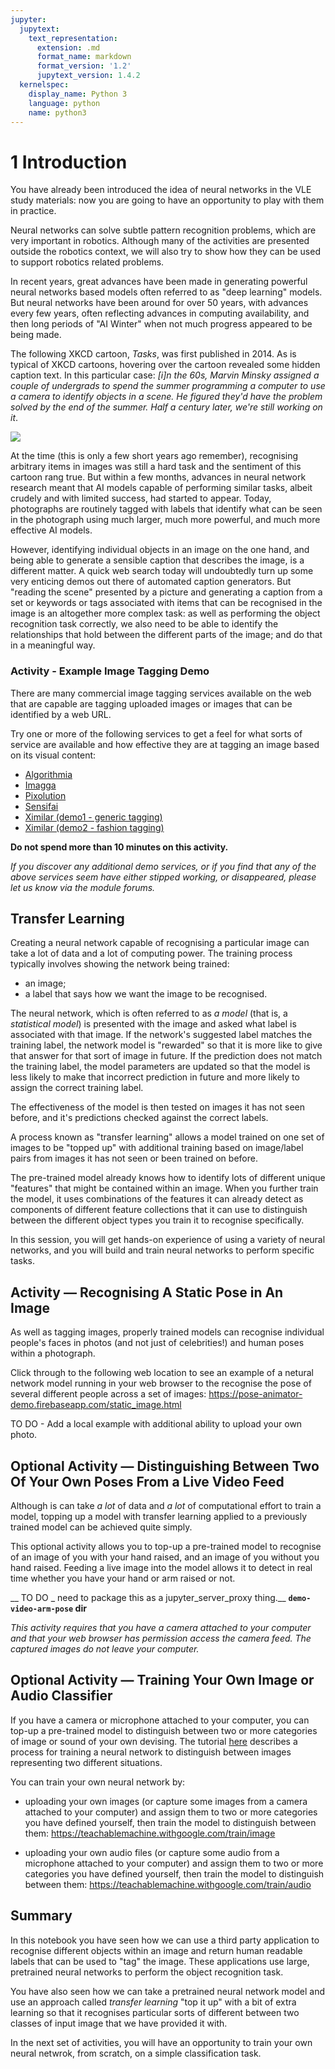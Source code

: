 ```yaml
---
jupyter:
  jupytext:
    text_representation:
      extension: .md
      format_name: markdown
      format_version: '1.2'
      jupytext_version: 1.4.2
  kernelspec:
    display_name: Python 3
    language: python
    name: python3
---
```


# 1 Introduction


You have already been introduced the idea of neural networks in the VLE study materials: now you are going to have an opportunity to play with them in practice.

Neural networks can solve subtle pattern recognition problems, which are very important in robotics. Although many of the activities are presented outside the robotics context, we will also try to show how they can be used to support robotics related problems.

In recent years, great advances have been made in generating powerful neural networks based models often referred to as "deep learning" models. But neural networks have been around for over 50 years, with advances every few years, often reflecting advances in computing availability, and then long periods of "AI Winter" when not much progress appeared to be being made.

The following XKCD cartoon, *Tasks*, was first published in 2014. As is typical of XKCD cartoons, hovering over the cartoon revealed some hidden caption text. In this particular case: *[i]n the 60s, Marvin Minsky assigned a couple of undergrads to spend the summer programming a computer to use a camera to identify objects in a scene. He figured they'd have the problem solved by the end of the summer. Half a century later, we're still working on it*. 

![](https://imgs.xkcd.com/comics/tasks.png)

At the time (this is only a few short years ago remember), recognising arbitrary items in images was still a hard task and the sentiment of this cartoon rang true. But within a few months, advances in neural network research meant that AI models capable of performing similar tasks, albeit crudely and with limited success, had started to appear. Today, photographs are routinely tagged with labels that identify what can be seen in the photograph using much larger, much more powerful, and much more effective AI models.

However, identifying individual objects in an image on the one hand, and being able to generate a sensible caption that describes the image, is a different matter. A quick web search today will undoubtedly turn up some very enticing demos out there of automated caption generators. But "reading the scene" presented by a picture and generating a caption from a set or keywords or tags associated with items that can be recognised in the image is an altogether more complex task: as well as performing the object recognition task correctly, we also need to be able to identify the relationships that hold between the different parts of the image; and do that in a meaningful way.

<!-- #region activity=true -->
### Activity - Example Image Tagging Demo

There are many commercial image tagging services available on the web that are capable are tagging uploaded images or images that can be identified by a web URL.

Try one or more of the following services to get a feel for what sorts of service are available and how effective they are at tagging an image based on its visual content: 

- [Algorithmia](https://demos.algorithmia.com/image-tagger)
- [Imagga](https://imagga.com/auto-tagging-demo)
- [Pixolution](https://pixolution.io/keyword-suggestion)
- [Sensifai](https://demo.sensifai.com/)
- [Ximilar (demo1 - generic tagging)](https://demo.ximilar.com/)
- [Ximilar (demo2 - fashion tagging)](https://demo.ximilar.com/fashion/fashion-tagging)

__Do not spend more than 10 minutes on this activity.__

*If you discover any additional demo services, or if you find that any of the above services seem have either stipped working, or disappeared, please let us know via the module forums.*
<!-- #endregion -->

## Transfer Learning

Creating a neural network capable of recognising a particular image can take a lot of data and a lot of computing power. The training process typically involves showing the network being trained:

- an image;
- a label that says how we want the image to be recognised.

The neural network, which is often referred to as *a model* (that is, a *statistical model*) is presented with the image and asked what label is associated with that image. If the network's suggested label matches the training label, the network model is "rewarded" so that it is more like to give that answer for that sort of image in future. If the prediction does not match the training label, the model parameters are updated so that the model is less likely to make that incorrect prediction in future and more likely to assign the correct training label.

The effectiveness of the model is then tested on images it has not seen before, and it's predictions checked against the correct labels.

A process known as "transfer learning" allows a model trained on one set of images to be "topped up" with additional training based on image/label pairs from images it has not seen or been trained on before. 

The pre-trained model already knows how to identify lots of different unique "features" that might be contained within an image. When you further train the model, it uses combinations of the features it can already detect as components of different feature collections that it can use to distinguish between the different object types you train it to recognise specifically.

In this session, you will get hands-on experience of using a variety of neural networks, and you will build and train neural networks to perform specific tasks.


<!-- #region activity=true -->
## Activity — Recognising A Static Pose in An Image

As well as tagging images, properly trained models can recognise individual people's faces in photos (and not just of celebrities!) and human poses within a photograph.

Click through to the following web location to see an example of a netural network model running in your web browser to the recognise the pose of several different people across a set of images: https://pose-animator-demo.firebaseapp.com/static_image.html


<!-- #endregion -->

<!-- #region tags=["todo", "alter-danger"] -->
TO DO - Add a local example with additional ability to upload your own photo.
<!-- #endregion -->

<!-- #region activity=true -->
## Optional Activity — Distinguishing Between Two Of Your Own Poses From a Live Video Feed
Although is can take *a lot* of data and *a lot* of computational effort to train a model, topping up a model with transfer learning applied to a previously trained model can be achieved quite simply.

This optional activity allows you to top-up a pre-trained model to recognise of an image of you with your hand raised, and an image of you without you hand raised. Feeding a live image into the model allows it to detect in real time whether you have your hand or arm raised or not.

__ TO DO _ need to package this as a jupyter_server_proxy thing.__
__`demo-video-arm-pose` dir__

*This activity requires that you have a camera attached to your computer and that your web browser has permission access the camera feed. The captured images do not leave your computer.*
<!-- #endregion -->

<!-- #region activity=true -->
## Optional Activity — Training Your Own Image or Audio Classifier


If you have a camera or microphone attached to your computer, you can top-up a pre-trained model to distinguish between two or more categories of image or sound of your own devising. The tutorial [here](https://blog.google/technology/ai/teachable-machine/) describes a process for training a neural network to distinguish between images representing two different situations.

You can train your own neural network by:

- uploading your own images (or capture some images from a camera attached to your computer) and assign them to two or more categories you have defined yourself, then train the model to distinguish between them: https://teachablemachine.withgoogle.com/train/image

- uploading your own audio files (or capture some audio from a microphone attached to your computer) and assign them to two or more categories you have defined yourself, then train the model to distinguish between them: https://teachablemachine.withgoogle.com/train/audio
<!-- #endregion -->

## Summary

In this notebook you have seen how we can use a third party application to recognise different objects within an image and return human readable labels that can be used to "tag" the image. These applications use large, pretrained neural networks to perform the object recognition task.

You have also seen how we can take a pretrained neural network model and use an approach called *transfer learning* "top it up" with a bit of extra learning so that it recognises particular sorts of different between two classes of input image that we have provided it with.

In the next set of activities, you will have an opportunity to train your own neural netwrok, from scratch, on a simple classification task.
